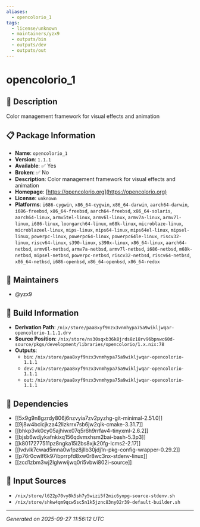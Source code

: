 ```yaml
---
aliases:
  - opencolorio_1
tags:
  - license/unknown
  - maintainers/yzx9
  - outputs/bin
  - outputs/dev
  - outputs/out
---
```


# opencolorio_1

## 📝 Description

Color management framework for visual effects and animation

## 📋 Package Information

- **Name**: `opencolorio_1`
- **Version**: `1.1.1`
- **Available**: ✅ Yes
- **Broken**: ✅ No
- **Description**: Color management framework for visual effects and animation
- **Homepage**: [https://opencolorio.org](https://opencolorio.org)
- **License**: `unknown`
- **Platforms**: `i686-cygwin`, `x86_64-cygwin`, `x86_64-darwin`, `aarch64-darwin`, `i686-freebsd`, `x86_64-freebsd`, `aarch64-freebsd`, `x86_64-solaris`, `aarch64-linux`, `armv5tel-linux`, `armv6l-linux`, `armv7a-linux`, `armv7l-linux`, `i686-linux`, `loongarch64-linux`, `m68k-linux`, `microblaze-linux`, `microblazeel-linux`, `mips-linux`, `mips64-linux`, `mips64el-linux`, `mipsel-linux`, `powerpc-linux`, `powerpc64-linux`, `powerpc64le-linux`, `riscv32-linux`, `riscv64-linux`, `s390-linux`, `s390x-linux`, `x86_64-linux`, `aarch64-netbsd`, `armv6l-netbsd`, `armv7a-netbsd`, `armv7l-netbsd`, `i686-netbsd`, `m68k-netbsd`, `mipsel-netbsd`, `powerpc-netbsd`, `riscv32-netbsd`, `riscv64-netbsd`, `x86_64-netbsd`, `i686-openbsd`, `x86_64-openbsd`, `x86_64-redox`
## 👥 Maintainers

- @yzx9


## 🔧 Build Information

- **Derivation Path**: `/nix/store/paa8xyf9nzx3vnmhypa75a9wikljwqar-opencolorio-1.1.1.drv`
- **Source Position**: `/nix/store/ns30sqxb36k8jrds8z18rv96bpnwc60d-source/pkgs/development/libraries/opencolorio/1.x.nix:78`
- **Outputs**:
  - `bin`:  `/nix/store/paa8xyf9nzx3vnmhypa75a9wikljwqar-opencolorio-1.1.1`
  - `dev`:  `/nix/store/paa8xyf9nzx3vnmhypa75a9wikljwqar-opencolorio-1.1.1`
  - `out`:  `/nix/store/paa8xyf9nzx3vnmhypa75a9wikljwqar-opencolorio-1.1.1`

## 🔗 Dependencies

- [[5x9g9n8gzrdy806j6nzvyia7zv2pyzhg-git-minimal-2.51.0]]
- [[9j8w4bcicjkza42lizkrrx7sb6jw2qik-cmake-3.31.7]]
- [[bhkp3vk0cy05ajhiwx07q5r6h9rrfav4-tinyxml-2.6.2]]
- [[bjsb6wdjykafnkixq156qdvmxhsm2bai-bash-5.3p3]]
- [[k8017277511pz8ngka15i2bs8xjk20fg-lcms2-2.17]]
- [[lvdvlk7cwad5mna0wfpz8jllb30jdj1n-pkg-config-wrapper-0.29.2]]
- [[p76r0cwlf6k97ibprrpfd8xw0r8wc3nx-stdenv-linux]]
- [[zcd1zbm3wj2lglwwijwq0ri5vbwi802i-source]]

## 📁 Input Sources

- `/nix/store/l622p70vy8k5sh7y5wizi5f2mic6ynpg-source-stdenv.sh`
- `/nix/store/shkw4qm9qcw5sc5n1k5jznc83ny02r39-default-builder.sh`

---
*Generated on 2025-09-27 11:56:12 UTC*

